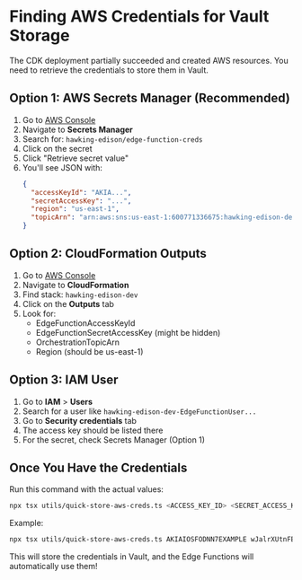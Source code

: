 # Finding AWS Credentials for Vault Storage

The CDK deployment partially succeeded and created AWS resources. You need to retrieve the credentials to store them in Vault.

## Option 1: AWS Secrets Manager (Recommended)

1. Go to [AWS Console](https://console.aws.amazon.com)
2. Navigate to **Secrets Manager**
3. Search for: `hawking-edison/edge-function-creds`
4. Click on the secret
5. Click "Retrieve secret value"
6. You'll see JSON with:
   ```json
   {
     "accessKeyId": "AKIA...",
     "secretAccessKey": "...",
     "region": "us-east-1",
     "topicArn": "arn:aws:sns:us-east-1:600771336675:hawking-edison-dev-orchestration"
   }
   ```

## Option 2: CloudFormation Outputs

1. Go to [AWS Console](https://console.aws.amazon.com)
2. Navigate to **CloudFormation**
3. Find stack: `hawking-edison-dev`
4. Click on the **Outputs** tab
5. Look for:
   - EdgeFunctionAccessKeyId
   - EdgeFunctionSecretAccessKey (might be hidden)
   - OrchestrationTopicArn
   - Region (should be us-east-1)

## Option 3: IAM User

1. Go to **IAM** > **Users**
2. Search for a user like `hawking-edison-dev-EdgeFunctionUser...`
3. Go to **Security credentials** tab
4. The access key should be listed there
5. For the secret, check Secrets Manager (Option 1)

## Once You Have the Credentials

Run this command with the actual values:

```bash
npx tsx utils/quick-store-aws-creds.ts <ACCESS_KEY_ID> <SECRET_ACCESS_KEY> us-east-1 <TOPIC_ARN>
```

Example:
```bash
npx tsx utils/quick-store-aws-creds.ts AKIAIOSFODNN7EXAMPLE wJalrXUtnFEMI/K7MDENG/bPxRfiCYEXAMPLEKEY us-east-1 arn:aws:sns:us-east-1:600771336675:hawking-edison-dev-orchestration
```

This will store the credentials in Vault, and the Edge Functions will automatically use them!